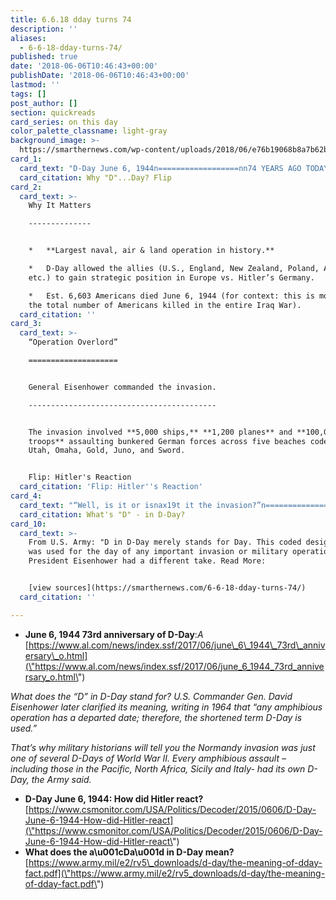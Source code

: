 ```yaml
---
title: 6.6.18 dday turns 74
description: ''
aliases:
  - 6-6-18-dday-turns-74/
published: true
date: '2018-06-06T10:46:43+00:00'
publishDate: '2018-06-06T10:46:43+00:00'
lastmod: ''
tags: []
post_author: []
section: quickreads
card_series: on this day
color_palette_classname: light-gray
background_image: >-
  https://smarthernews.com/wp-content/uploads/2018/06/e76b19068b8a7b62bcd7955ba4e97874_XL.jpg
card_1:
  card_text: "D-Day June 6, 1944n==================nn74 YEARS AGO TODAYn------------------nn> **“Two kinds of people are staying on this beachax14the dead and those who are going to die.”**n> n> Col. George A. Taylor, commanding the Sixteenth Infantry Regiment, First Infantry Division, on Omaha Beach.nnWhy "D"...Day? Flip"
  card_citation: Why "D"...Day? Flip
card_2:
  card_text: >-
    Why It Matters

    --------------


    *   **Largest naval, air & land operation in history.**

    *   D-Day allowed the allies (U.S., England, New Zealand, Poland, Australia,
    etc.) to gain strategic position in Europe vs. Hitler’s Germany.

    *   Est. 6,603 Americans died June 6, 1944 (for context: this is more than
    the total number of Americans killed in the entire Iraq War).
  card_citation: ''
card_3:
  card_text: >-
    “Operation Overlord”

    ====================


    General Eisenhower commanded the invasion.

    ------------------------------------------


    The invasion involved **5,000 ships,** **1,200 planes** and **100,000 ground
    troops** assaulting bunkered German forces across five beaches code named:A
    Utah, Omaha, Gold, Juno, and Sword.


    Flip: Hitler's Reaction
  card_citation: 'Flip: Hitler''s Reaction'
card_4:
  card_text: "“Well, is it or isnax19t it the invasion?”n========================================nnAdolf Hitlern------------nnOn the day of the invasion, Hitler slept until noon. His staff was too scared to tell him of the attack.nnD-Day signifies the beginning of the end for Hitler.nnWhat's "D" - in D-Day?"
  card_citation: What's "D" - in D-Day?
card_10:
  card_text: >-
    From U.S. Army: "D in D-Day merely stands for Day. This coded designation
    was used for the day of any important invasion or military operation."
    President Eisenhower had a different take. Read More:


    [view sources](https://smarthernews.com/6-6-18-dday-turns-74/)
  card_citation: ''

---
```

*   **June 6, 1944 73rd anniversary of D-Day**:_A_ [https://www.al.com/news/index.ssf/2017/06/june\_6\_1944\_73rd\_anniversary\_o.html](\"https://www.al.com/news/index.ssf/2017/06/june_6_1944_73rd_anniversary_o.html\")

_What does the “D” in D-Day stand for? U.S. Commander Gen. David Eisenhower later clarified its meaning, writing in 1964 that “any amphibious operation has a departed date; therefore, the shortened term D-Day is used.”_

_That’s why military historians will tell you the Normandy invasion was just one of several D-Days of World War II. Every amphibious assault – including those in the Pacific, North Africa, Sicily and Italy- had its own D-Day, the Army said._

*   **D-Day June 6, 1944: How did Hitler react?** [https://www.csmonitor.com/USA/Politics/Decoder/2015/0606/D-Day-June-6-1944-How-did-Hitler-react](\"https://www.csmonitor.com/USA/Politics/Decoder/2015/0606/D-Day-June-6-1944-How-did-Hitler-react\")
*   **What does the a\\u001cDa\\u001d in D-Day mean?** [https://www.army.mil/e2/rv5\_downloads/d-day/the-meaning-of-dday-fact.pdf](\"https://www.army.mil/e2/rv5_downloads/d-day/the-meaning-of-dday-fact.pdf\")